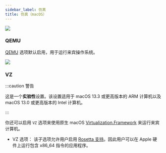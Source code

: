 ```yaml
---
sidebar_label: 仿真
title: 仿真（macOS）
---
```


![](rd-versioned-asset://preferences/macOS_virtualMachine_tabEmulation.png)

### QEMU

[QEMU](https://www.qemu.org/documentation/) 选项默认启用，用于运行来宾操作系统。

![](rd-versioned-asset://preferences/macOS_virtualMachine_tabEmulation_vz.png)

### VZ

:::caution 警告

这是一个**实验性**设置。该设置适用于 macOS 13.3 或更高版本的 ARM 计算机以及 macOS 13.0 或更高版本的 Intel 计算机。

:::

你还可以启用 `VZ` 选项来使用原生 macOS [Virtualization.Framework](https://developer.apple.com/documentation/virtualization) 来运行来宾计算机。

* VZ 选项：
   该子选项允许用户启用 [Rosetta 支持](https://developer.apple.com/documentation/virtualization/running_intel_binaries_in_linux_vms_with_rosetta)。因此用户可以在 Apple 硬件上运行包含 x86_64 指令的应用程序。
